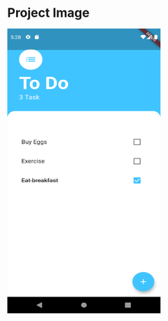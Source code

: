 # Project Image

<img src="https://github.com/frankmaayn/flutter_projects/blob/main/project_images/to_do.png" width="350" height="650">
